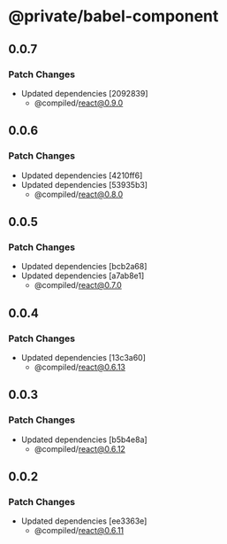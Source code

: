 # @private/babel-component

## 0.0.7

### Patch Changes

- Updated dependencies [2092839]
  - @compiled/react@0.9.0

## 0.0.6

### Patch Changes

- Updated dependencies [4210ff6]
- Updated dependencies [53935b3]
  - @compiled/react@0.8.0

## 0.0.5

### Patch Changes

- Updated dependencies [bcb2a68]
- Updated dependencies [a7ab8e1]
  - @compiled/react@0.7.0

## 0.0.4

### Patch Changes

- Updated dependencies [13c3a60]
  - @compiled/react@0.6.13

## 0.0.3

### Patch Changes

- Updated dependencies [b5b4e8a]
  - @compiled/react@0.6.12

## 0.0.2

### Patch Changes

- Updated dependencies [ee3363e]
  - @compiled/react@0.6.11
